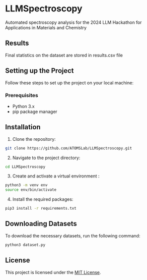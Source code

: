 # LLMSpectroscopy
Automated spectroscopy analysis for the 2024 LLM Hackathon for Applications in Materials and Chemistry

## Results
Final statistics on the dataset are stored in results.csv file

## Setting up the Project

Follow these steps to set up the project on your local machine:

### Prerequisites

- Python 3.x
- pip package manager

## Installation

1. Clone the repository:

```bash
git clone https://github.com/ATOMSLab/LLMSpectroscopy.git
```
2. Navigate to the project directory:
```bash
cd LLMSpectroscopy
```
3. Create and activate a virtual environment :
```bash 
python3 -m venv env
source env/bin/activate  
```
4. Install the required packages:
```bash 
pip3 install -r requirements.txt
```
## Downloading Datasets

To download the necessary datasets, run the following command:

```bash 
python3 dataset.py
```
## License

This project is licensed under the [MIT License](LICENSE).
